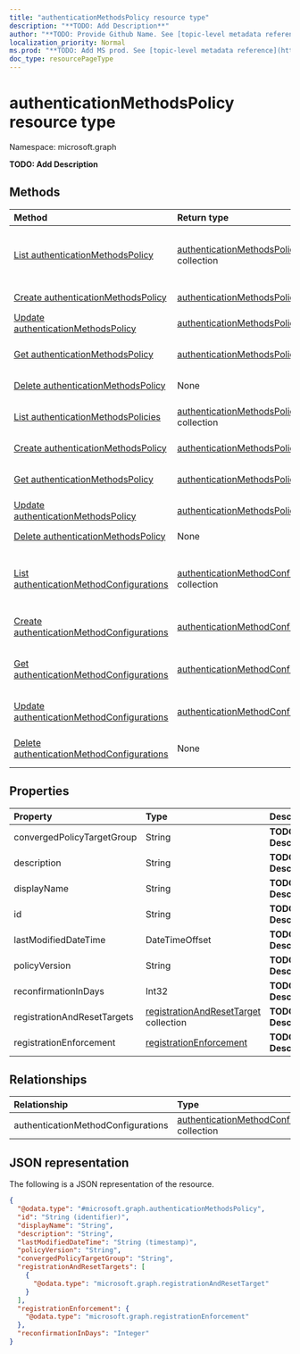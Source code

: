 ```yaml
---
title: "authenticationMethodsPolicy resource type"
description: "**TODO: Add Description**"
author: "**TODO: Provide Github Name. See [topic-level metadata reference](https://msgo.azurewebsites.net/add/document/guidelines/metadata.html#topic-level-metadata)**"
localization_priority: Normal
ms.prod: "**TODO: Add MS prod. See [topic-level metadata reference](https://msgo.azurewebsites.net/add/document/guidelines/metadata.html#topic-level-metadata)**"
doc_type: resourcePageType
---
```


# authenticationMethodsPolicy resource type

Namespace: microsoft.graph

**TODO: Add Description**

## Methods
|Method|Return type|Description|
|:---|:---|:---|
|[List authenticationMethodsPolicy](../api/policyroot-list-authenticationmethodspolicy.md)|[authenticationMethodsPolicy](../resources/authenticationmethodspolicy.md) collection|Get the authenticationMethodsPolicy resources from the authenticationMethodsPolicy navigation property.|
|[Create authenticationMethodsPolicy](../api/policyroot-post-authenticationmethodspolicy.md)|[authenticationMethodsPolicy](../resources/authenticationmethodspolicy.md)|Create a new authenticationMethodsPolicy object.|
|[Update authenticationMethodsPolicy](../api/policyroot-update-authenticationmethodspolicy.md)|[authenticationMethodsPolicy](../resources/authenticationmethodspolicy.md)|Update the properties of an authenticationMethodsPolicy object.|
|[Get authenticationMethodsPolicy](../api/policyroot-get-authenticationmethodspolicy.md)|[authenticationMethodsPolicy](../resources/authenticationmethodspolicy.md)|Read the properties and relationships of an [authenticationMethodsPolicy](../resources/authenticationmethodspolicy.md) object.|
|[Delete authenticationMethodsPolicy](../api/policyroot-delete-authenticationmethodspolicy.md)|None|Delete an [authenticationMethodsPolicy](../resources/authenticationmethodspolicy.md) object.|
|[List authenticationMethodsPolicies](../api/authenticationmethodspolicy-list.md)|[authenticationMethodsPolicy](../resources/authenticationmethodspolicy.md) collection|Get a list of the [authenticationMethodsPolicy](../resources/authenticationmethodspolicy.md) objects and their properties.|
|[Create authenticationMethodsPolicy](../api/authenticationmethodspolicy-create.md)|[authenticationMethodsPolicy](../resources/authenticationmethodspolicy.md)|Create a new [authenticationMethodsPolicy](../resources/authenticationmethodspolicy.md) object.|
|[Get authenticationMethodsPolicy](../api/authenticationmethodspolicy-get.md)|[authenticationMethodsPolicy](../resources/authenticationmethodspolicy.md)|Read the properties and relationships of an [authenticationMethodsPolicy](../resources/authenticationmethodspolicy.md) object.|
|[Update authenticationMethodsPolicy](../api/authenticationmethodspolicy-update.md)|[authenticationMethodsPolicy](../resources/authenticationmethodspolicy.md)|Update the properties of an [authenticationMethodsPolicy](../resources/authenticationmethodspolicy.md) object.|
|[Delete authenticationMethodsPolicy](../api/authenticationmethodspolicy-delete.md)|None|Deletes an [authenticationMethodsPolicy](../resources/authenticationmethodspolicy.md) object.|
|[List authenticationMethodConfigurations](../api/authenticationmethodspolicy-list-authenticationmethodconfigurations.md)|[authenticationMethodConfiguration](../resources/authenticationmethodconfiguration.md) collection|Get the authenticationMethodConfiguration resources from the authenticationMethodConfigurations navigation property.|
|[Create authenticationMethodConfigurations](../api/authenticationmethodspolicy-post-authenticationmethodconfigurations.md)|[authenticationMethodConfiguration](../resources/authenticationmethodconfiguration.md)|Create a new authenticationMethodConfiguration object.|
|[Get authenticationMethodConfigurations](../api/authenticationmethodspolicy-get-authenticationmethodconfiguration.md)|[authenticationMethodConfiguration](../resources/authenticationmethodconfiguration.md)|Read the properties and relationships of an [authenticationMethodConfiguration](../resources/authenticationmethodconfiguration.md) object.|
|[Update authenticationMethodConfigurations](../api/authenticationmethodspolicy-update-authenticationmethodconfigurations.md)|[authenticationMethodConfiguration](../resources/authenticationmethodconfiguration.md)|Update the properties of an authenticationMethodConfigurations object.|
|[Delete authenticationMethodConfigurations](../api/authenticationmethodspolicy-delete-authenticationmethodconfigurations.md)|None|Delete an [authenticationMethodConfiguration](../resources/authenticationmethodconfiguration.md) object.|

## Properties
|Property|Type|Description|
|:---|:---|:---|
|convergedPolicyTargetGroup|String|**TODO: Add Description**|
|description|String|**TODO: Add Description**|
|displayName|String|**TODO: Add Description**|
|id|String|**TODO: Add Description**|
|lastModifiedDateTime|DateTimeOffset|**TODO: Add Description**|
|policyVersion|String|**TODO: Add Description**|
|reconfirmationInDays|Int32|**TODO: Add Description**|
|registrationAndResetTargets|[registrationAndResetTarget](../resources/registrationandresettarget.md) collection|**TODO: Add Description**|
|registrationEnforcement|[registrationEnforcement](../resources/registrationenforcement.md)|**TODO: Add Description**|

## Relationships
|Relationship|Type|Description|
|:---|:---|:---|
|authenticationMethodConfigurations|[authenticationMethodConfiguration](../resources/authenticationmethodconfiguration.md) collection|**TODO: Add Description**|

## JSON representation
The following is a JSON representation of the resource.
<!-- {
  "blockType": "resource",
  "keyProperty": "id",
  "@odata.type": "microsoft.graph.authenticationMethodsPolicy",
  "baseType": "",
  "openType": false
}
-->
``` json
{
  "@odata.type": "#microsoft.graph.authenticationMethodsPolicy",
  "id": "String (identifier)",
  "displayName": "String",
  "description": "String",
  "lastModifiedDateTime": "String (timestamp)",
  "policyVersion": "String",
  "convergedPolicyTargetGroup": "String",
  "registrationAndResetTargets": [
    {
      "@odata.type": "microsoft.graph.registrationAndResetTarget"
    }
  ],
  "registrationEnforcement": {
    "@odata.type": "microsoft.graph.registrationEnforcement"
  },
  "reconfirmationInDays": "Integer"
}
```

